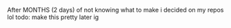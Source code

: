 After MONTHS (2 days) of not knowing what to make i decided on my repos lol
todo: make this pretty later ig
